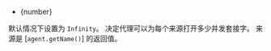 <!-- YAML
added: v0.3.6
-->

* {number}

默认情况下设置为 `Infinity`。 
决定代理可以为每个来源打开多少并发套接字。 
来源是 [`agent.getName()`] 的返回值。


